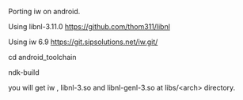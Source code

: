 Porting iw on android.

Using libnl-3.11.0 https://github.com/thom311/libnl

Using iw 6.9 https://git.sipsolutions.net/iw.git/

cd android\_toolchain

ndk-build

you will get iw , libnl-3.so and libnl-genl-3.so at libs/\<arch\> directory.
